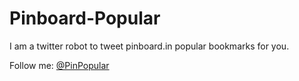 Pinboard-Popular
================

I am a twitter robot to tweet pinboard.in popular bookmarks for you.

Follow me: [@PinPopular](https://twitter.com/#!/PinPopular)

